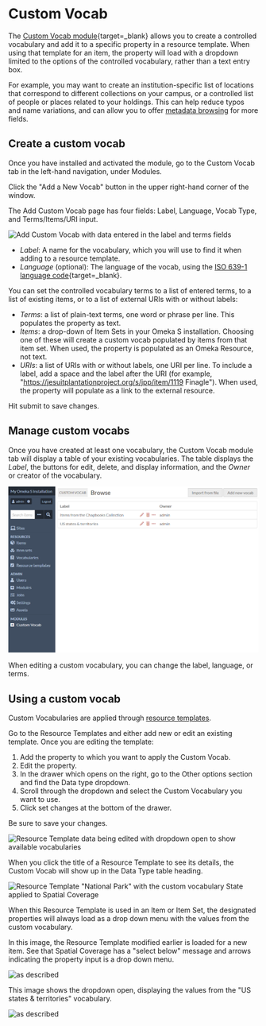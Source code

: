 # Custom Vocab

The [Custom Vocab module](https://omeka.org/s/modules/CustomVocab){target=_blank} allows you to create a controlled vocabulary and add it to a specific property in a resource template. When using that template for an item, the property will load with a dropdown limited to the options of the controlled vocabulary, rather than a text entry box. 

For example, you may want to create an institution-specific list of locations that correspond to different collections on your campus, or a controlled list of people or places related to your holdings. This can help reduce typos and name variations, and can allow you to offer [metadata browsing](../modules/metadatabrowse.md) for more fields.

## Create a custom vocab

Once you have installed and activated the module, go to the Custom Vocab tab in the left-hand navigation, under Modules. 

Click the "Add a New Vocab" button in the upper right-hand corner of the window. 

The Add Custom Vocab page has four fields: Label, Language, Vocab Type, and Terms/Items/URI input. 

![Add Custom Vocab with data entered in the label and terms fields](../modules/modulesfiles/customVocab-add-URI.png)

- *Label*: A name for the vocabulary, which you will use to find it when adding to a resource template.
- *Language* (optional): The language of the vocab, using the [ISO 639-1 language code](http://www.iso.org/iso/language_codes){target=_blank}.

You can set the controlled vocabulary terms to a list of entered terms, to a list of existing items, or to a list of external URIs with or without labels:

- *Terms*: a list of plain-text terms, one word or phrase per line. This populates the property as text.
- *Items*: a drop-down of Item Sets in your Omeka S installation. Choosing one of these will create a custom vocab populated by items from that item set. When used, the property is populated as an Omeka Resource, not text.
- *URIs*: a list of URIs with or without labels, one URI per line. To include a label, add a space and the label after the URI (for example, "https://jesuitplantationproject.org/s/jpp/item/1119 Finagle"). When used, the property will populate as a link to the external resource.

Hit submit to save changes.

## Manage custom vocabs

Once you have created at least one vocabulary, the Custom Vocab module tab will display a table of your existing vocabularies. The table displays the *Label*, the buttons for edit, delete, and display information, and the *Owner* or creator of the vocabulary. 

![Custom Vocab tab with two existing vocabularies](../modules/modulesfiles/customVocab_manage.png)

When editing a custom vocabulary, you can change the label, language, or terms.

## Using a custom vocab

Custom Vocabularies are applied through [resource templates](../content/resource-template.md). 

Go to the Resource Templates and either add new or edit an existing template. Once you are editing the template:

1. Add the property to which you want to apply the Custom Vocab.
1. Edit the property.
1. In the drawer which opens on the right, go to the Other options section and find the Data type dropdown.
1. Scroll through the dropdown and select the Custom Vocabulary you want to use.
1. Click set changes at the bottom of the drawer.

Be sure to save your changes.

![Resource Template data being edited with dropdown open to show available vocabularies](../modules/modulesfiles/customVocab_select.png)

When you click the title of a Resource Template to see its details, the Custom Vocab will show up in the Data Type table heading.

![Resource Template "National Park" with the custom vocabulary State applied to Spatial Coverage](../modules/modulesfiles/customVocab_resource.png)

When this Resource Template is used in an Item or Item Set, the designated properties will always load as a drop down menu with the values from the custom vocabulary.

In this image, the Resource Template modified earlier is loaded for a new item. See that Spatial Coverage has a "select below" message and arrows indicating the property input is a drop down menu.

![as described](../modules/modulesfiles/customVocab_item1.png)

This image shows the dropdown open, displaying the values from the "US states & territories" vocabulary.

![as described](../modules/modulesfiles/customVocab_item2.png)
